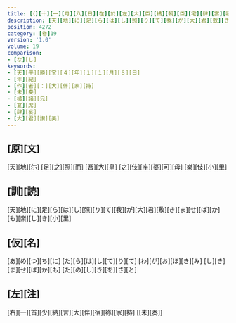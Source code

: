 ```yaml
---
title: [（][十][一][月][八][日][在][於][左][大][臣][橘][朝][臣][宅][肆][宴][歌][四][首][）]
description: [天][地][に][足][ら][は][し][照][り][て][我][が][大][君][敷][き][ま][せ][ば][か][も][楽][し][き][小][里]
position: 4272
category: [巻]19
version: '1.0'
volume: 19
comparison:
- [な][し]
keywords:
- [天][平][勝][宝][４][年][１][１][月][８][日]
- [年][紀]
- [作][者][：][大][伴][家][持]
- [未][奏]
- [橘][諸][兄]
- [宴][席]
- [肆][宴]
- [大][君][讃][美]
---
```


## [原][文]

[天][地][尓] [足][之][照][而] [吾][大][皇] [之][伎][座][婆][可][母] [樂][伎][小][里]

## [訓][読]

[天][地][に][足][ら][は][し][照][り][て][我][が][大][君][敷][き][ま][せ][ば][か][も][楽][し][き][小][里]

## [仮][名]

[あ][め][つ][ち][に] [た][ら][は][し][て][り][て] [わ][が][お][ほ][き][み] [し][き][ま][せ][ば][か][も] [た][の][し][き][を][さ][と]

## [左][注]

[右][一][首][少][納][言][大][伴][宿][祢][家][持] [[未][奏]]
